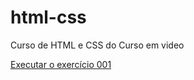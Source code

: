 # html-css
Curso de HTML e CSS do Curso em video

<a href= "https://natanignacioalves.github.io/html-css/exercícios/ex001/index.html">Executar o exercício 001 </a>